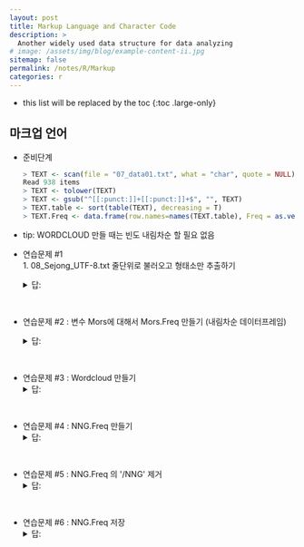 ```yaml
---
layout: post
title: Markup Language and Character Code
description: >
  Another widely used data structure for data analyzing
# image: /assets/img/blog/example-content-ii.jpg
sitemap: false
permalink: /notes/R/Markup
categories: r
---
```


* this list will be replaced by the toc
{:toc .large-only}

## 마크업 언어

- 준비단계

  ```R
  > TEXT <- scan(file = "07_data01.txt", what = "char", quote = NULL)
  Read 938 items
  > TEXT <- tolower(TEXT)
  > TEXT <- gsub("^[[:punct:]]+[[:punct:]]+$", "", TEXT)
  > TEXT.table <- sort(table(TEXT), decreasing = T)
  > TEXT.Freq <- data.frame(row.names=names(TEXT.table), Freq = as.vector(TEXT.table))
  ```

- tip: WORDCLOUD 만들 때는 빈도 내림차순 할 필요 없음



- 연습문제 #1 <br>1. 08_Sejong_UTF-8.txt 줄단위로 불러오고 형태소만 추출하기
  <details>                   <!--문제#1 -->
  <summary>답:</summary>
  <div markdown="1">
    ```R
    > TEXT <- scan( file ="08_Sejong_UTF-8.txt", what= "char", quote= NULL, sep="\n", encoding="UTF-8")
    > a <- grep("^9BTE", TEXT, value=T)
    > b <- unlist(strsplit(a, '\t'))
    > c <- unlist(strsplit(b, " [+] ")) 
    > Mors <- grep("/", c, value=T)  #이거 말고 by 3해서 3번쨰꺼만 추출도 가능
    > head(Mors)
    [1] "식물/NNG"   "들/XSN"     "의/JKG"     "사생활/NNG" "이승우/NNP"
    [6] "장편/NNG"  
    > length(Mors)
    [1] 114303
    ``` 
  </div></details>

<br/>

- 연습문제 #2 : 변수 Mors에 대해서 Mors.Freq 만들기 (내림차순 데이터프레임)
  <details>                   <!--문제#1 -->
  <summary>답:</summary>
  <div markdown="1">
    ```R
    > Mors <- grep("/", c, value=T)
    > Mors.Freq <- sort(table(Mors), decreasing = T)
    > Mors.Freq <- data.frame(row.names=rownames(Mors.Freq), Freq = as.vector(Mors.Freq))
    > head(Mors.Freq, 10)

    ``` 
  </div></details>
<br/>

- 연습문제 #3 : Wordcloud 만들기
  <details>                   <!--문제#1 -->
  <summary>답:</summary>
  <div markdown="1">
    ```R
    > library(wordcloud)
    > wordcloud(rownames(Mors.Freq), Mors.Freq$Freq, 
                scale=c(3, 0.8), min.freq=2, max.words=100,
                randm.order=F, rot.per=0.4, color=brewer.pal(8, "Dark2")) 
    ``` 
  </div></details>

<br/>

- 연습문제 #4 : NNG.Freq 만들기
  <details>                   <!--문제#1 -->
  <summary>답:</summary>
  <div markdown="1">
    ```R
    > NNG <- grep("/NNG", Mors, value=T)
    > NNG <- sort(table(NNG), decreasing = T)
    > NNG.Freq <- data.frame(row.names = rownames(NNG), Freq = as.vector(NNG))
    ``` 
  </div></details>

<br/>

- 연습문제 #5 : NNG.Freq 의 '/NNG' 제거
  <details>                   <!--문제#1 -->
  <summary>답:</summary>
  <div markdown="1">
    ```R
    > NNG.Freq <- data.frame(row.names = gsub("/NNG", "", rownames(NNG)), Freq = as.vector(NNG))
    ```
  </div></details>

<br/>

- 연습문제 #6 : NNG.Freq 저장
  <details>                   <!--문제#1 -->
  <summary>답:</summary>
  <div markdown="1">
    ```R
    > write.table(NNG.Freq, file="NNG.txt", quote=F, sep="\t", col.names=NA, fileEncoding="UTF-8")
    ```
  </div></details>